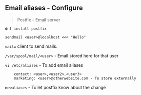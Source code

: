 ## Email aliases - Configure

> Postfix - Email server  

`dnf install postfix`  

`sendmail <user>@localhost <<< "Hello"`  

`mailx` client to send mails.

`/var/spool/mail/<user>` - Email stored here for that user  

`vi /etc/aliases` - To add email aliases  
```
	contact: <user>,<user2>,<user3>  
	marketing: <user>@otherwebsite.com - To store externally  
```
`newaliases` - To let postfix know about the change  